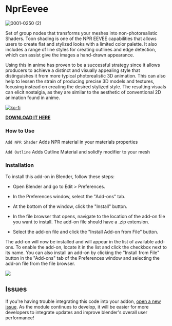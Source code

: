 # NprEevee

![0001-0250 (2)](https://user-images.githubusercontent.com/69900896/216748961-59c1ba70-3d00-489f-aea4-825e84a53298.gif)

Set of group nodes that transforms your meshes into non-photorealistic Shaders. Toon shading is one of the NPR EEVEE capabilities that allows users to create flat and stylized looks with a limited color palette. It also includes a range of line styles for creating outlines and edge detection, which can assist give the images a hand-drawn appearance.

Using this in anime has proven to be a successful strategy since it allows producers to achieve a distinct and visually appealing style that distinguishes it from more typical photorealistic 3D animation. This can also help to lessen the strain of producing precise 3D models and textures, focusing instead on creating the desired stylized style. The resulting visuals can elicit nostalgia, as they are similar to the aesthetic of conventional 2D animation found in anime.

[![ko-fi](https://ko-fi.com/img/githubbutton_sm.svg)](https://ko-fi.com/Q5Q8BW198)

[**DOWNLOAD IT HERE**](https://kentedoloverio.gumroad.com/l/npr-eevee)

### How to Use

`Add NPR Shader` Adds NPR material in your materials properties 

`Add Outline` Adds Outline Material and solidfy modifier to your mesh

### Installation

To install this add-on in Blender, follow these steps:

- Open Blender and go to Edit > Preferences.

- In the Preferences window, select the "Add-ons" tab.

- At the bottom of the window, click the "Install" button.

- In the file browser that opens, navigate to the location of the add-on file you want to install. The add-on file should have a .zip extension.

- Select the add-on file and click the "Install Add-on from File" button.

The add-on will now be installed and will appear in the list of available add-ons. To enable the add-on, locate it in the list and click the checkbox next to its name.
You can also install an add-on by clicking the "Install from File" button in the "Add-ons" tab of the Preferences window and selecting the add-on file from the file browser.

![](https://user-images.githubusercontent.com/69900896/217299801-e4455e6d-03c2-4cfb-a6df-41ccffb7326f.gif)

## Issues

If you're having trouble integrating this code into your addon, [open a new issue](https://github.com/kents00/NprEevee/issues). As the module continues to develop, it will be easier for more developers to integrate updates and improve blender's overall user performance!
